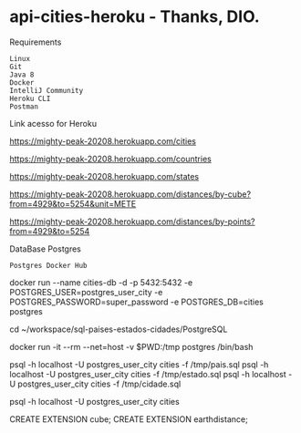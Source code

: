 # api-cities-heroku - Thanks, DIO.

Requirements

    Linux
    Git
    Java 8
    Docker
    IntelliJ Community
    Heroku CLI
    Postman

Link acesso for Heroku

https://mighty-peak-20208.herokuapp.com/cities

https://mighty-peak-20208.herokuapp.com/countries

https://mighty-peak-20208.herokuapp.com/states

https://mighty-peak-20208.herokuapp.com/distances/by-cube?from=4929&to=5254&unit=METE

https://mighty-peak-20208.herokuapp.com/distances/by-points?from=4929&to=5254


DataBase
Postgres

    Postgres Docker Hub

docker run --name cities-db -d -p 5432:5432 -e POSTGRES_USER=postgres_user_city -e POSTGRES_PASSWORD=super_password -e POSTGRES_DB=cities postgres

cd ~/workspace/sql-paises-estados-cidades/PostgreSQL

docker run -it --rm --net=host -v $PWD:/tmp postgres /bin/bash

psql -h localhost -U postgres_user_city cities -f /tmp/pais.sql
psql -h localhost -U postgres_user_city cities -f /tmp/estado.sql
psql -h localhost -U postgres_user_city cities -f /tmp/cidade.sql

psql -h localhost -U postgres_user_city cities

CREATE EXTENSION cube; 
CREATE EXTENSION earthdistance;
